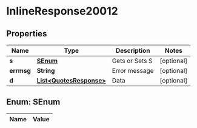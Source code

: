 
# InlineResponse20012

## Properties
Name | Type | Description | Notes
------------ | ------------- | ------------- | -------------
**s** | [**SEnum**](#SEnum) | Gets or Sets S |  [optional]
**errmsg** | **String** | Error message |  [optional]
**d** | [**List&lt;QuotesResponse&gt;**](QuotesResponse.md) | Data |  [optional]


<a name="SEnum"></a>
## Enum: SEnum
Name | Value
---- | -----



